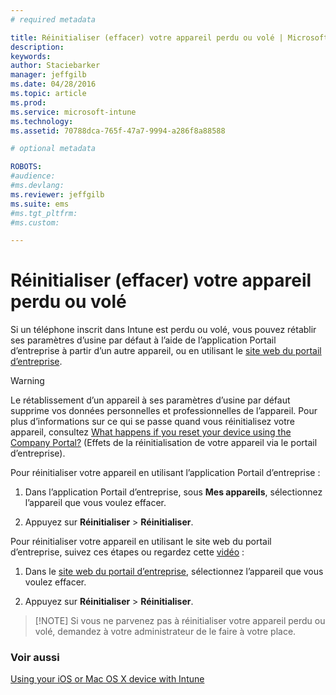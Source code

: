 ```yaml
---
# required metadata

title: Réinitialiser (effacer) votre appareil perdu ou volé | Microsoft Intune
description:
keywords:
author: Staciebarker
manager: jeffgilb
ms.date: 04/28/2016
ms.topic: article
ms.prod:
ms.service: microsoft-intune
ms.technology:
ms.assetid: 70788dca-765f-47a7-9994-a286f8a88588

# optional metadata

ROBOTS:
#audience:
#ms.devlang:
ms.reviewer: jeffgilb
ms.suite: ems
#ms.tgt_pltfrm:
#ms.custom:

---
```



# Réinitialiser (effacer) votre appareil perdu ou volé

Si un téléphone inscrit dans Intune est perdu ou volé, vous pouvez rétablir ses paramètres d’usine par défaut à l’aide de l’application Portail d’entreprise à partir d’un autre appareil, ou en utilisant le [site web du portail d’entreprise](http://portal.manage.microsoft.com).

> [!WARNING]
> Le rétablissement d’un appareil à ses paramètres d’usine par défaut supprime vos données personnelles et professionnelles de l’appareil. Pour plus d’informations sur ce qui se passe quand vous réinitialisez votre appareil, consultez [What happens if you reset your device using the Company Portal?](what-happens-if-you-reset-your-device-using-the-company-portal-ios.md) (Effets de la réinitialisation de votre appareil via le portail d’entreprise).

Pour réinitialiser votre appareil en utilisant l’application Portail d’entreprise :

1.  Dans l’application Portail d’entreprise, sous **Mes appareils**, sélectionnez l’appareil que vous voulez effacer.

2.  Appuyez sur **Réinitialiser** &gt; **Réinitialiser**.

Pour réinitialiser votre appareil en utilisant le site web du portail d’entreprise, suivez ces étapes ou regardez cette [vidéo](http://aka.ms/jhdjak) :

1.  Dans le [site web du portail d’entreprise](http://portal.manage.microsoft.com), sélectionnez l’appareil que vous voulez effacer.

2.  Appuyez sur **Réinitialiser** &gt; **Réinitialiser**.
> [!NOTE] Si vous ne parvenez pas à réinitialiser votre appareil perdu ou volé, demandez à votre administrateur de le faire à votre place.

### Voir aussi
[Using your iOS or Mac OS X device with Intune](using-your-ios-or-mac-os-x-device-with-intune.md)

<!--HONumber=May16_HO2-->


